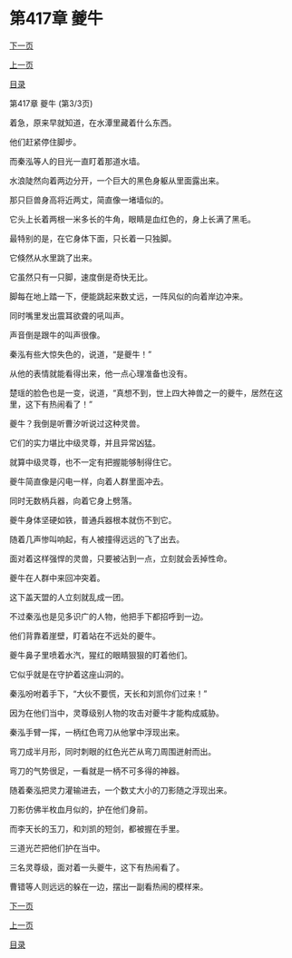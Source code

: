 <h1>第417章    夔牛</h1>
            <div><p><a href="./1251_%E7%AC%AC418%E7%AB%A0_%E5%B0%94%E8%99%9E%E6%88%91%E8%AF%88.md">下一页</a></p><p><a href="./1249_%E7%AC%AC417%E7%AB%A0_%E5%A4%94%E7%89%9B.md">上一页</a></p><p><a href="../">目录</a></p></div>
            <div><p>第417章    夔牛 (第3/3页)</p><p>着急，原来早就知道，在水潭里藏着什么东西。</p><p>他们赶紧停住脚步。</p><p>而秦泓等人的目光一直盯着那道水墙。</p><p>水浪陡然向着两边分开，一个巨大的黑色身躯从里面露出来。</p><p>那只巨兽身高将近两丈，简直像一堵墙似的。</p><p>它头上长着两根一米多长的牛角，眼睛是血红色的，身上长满了黑毛。</p><p>最特别的是，在它身体下面，只长着一只独脚。</p><p>它倏然从水里跳了出来。</p><p>它虽然只有一只脚，速度倒是奇快无比。</p><p>脚每在地上踏一下，便能跳起来数丈远，一阵风似的向着岸边冲来。</p><p>同时嘴里发出震耳欲聋的吼叫声。</p><p>声音倒是跟牛的叫声很像。</p><p>秦泓有些大惊失色的，说道，“是夔牛！”</p><p>从他的表情就能看得出来，他一点心理准备也没有。</p><p>楚瑶的脸色也是一变，说道，“真想不到，世上四大神兽之一的夔牛，居然在这里，这下有热闹看了！”</p><p>夔牛？我倒是听曹汐听说过这种灵兽。</p><p>它们的实力堪比中级灵尊，并且异常凶猛。</p><p>就算中级灵尊，也不一定有把握能够制得住它。</p><p>夔牛简直像是闪电一样，向着人群里面冲去。</p><p>同时无数柄兵器，向着它身上劈落。</p><p>夔牛身体坚硬如铁，普通兵器根本就伤不到它。</p><p>随着几声惨叫响起，有人被撞得远远的飞了出去。</p><p>面对着这样强悍的灵兽，只要被沾到一点，立刻就会丢掉性命。</p><p>夔牛在人群中来回冲突着。</p><p>这下盖天盟的人立刻就乱成一团。</p><p>不过秦泓也是见多识广的人物，他把手下都招呼到一边。</p><p>他们背靠着崖壁，盯着站在不远处的夔牛。</p><p>夔牛鼻子里喷着水汽，猩红的眼睛狠狠的盯着他们。</p><p>它似乎就是在守护着这座山洞的。</p><p>秦泓吩咐着手下，“大伙不要慌，天长和刘凯你们过来！”</p><p>因为在他们当中，灵尊级别人物的攻击对夔牛才能构成威胁。</p><p>秦泓手臂一挥，一柄红色弯刀从他掌中浮现出来。</p><p>弯刀成半月形，同时刺眼的红色光芒从弯刀周围迸射而出。</p><p>弯刀的气势很足，一看就是一柄不可多得的神器。</p><p>随着秦泓把灵力灌输进去，一个数丈大小的刀影随之浮现出来。</p><p>刀影仿佛半枚血月似的，护在他们身前。</p><p>而李天长的玉刀，和刘凯的短剑，都被握在手里。</p><p>三道光芒把他们护在当中。</p><p>三名灵尊级，面对着一头夔牛，这下有热闹看了。</p><p>曹错等人则远远的躲在一边，摆出一副看热闹的模样来。</p></div>
            <div><p><a href="./1251_%E7%AC%AC418%E7%AB%A0_%E5%B0%94%E8%99%9E%E6%88%91%E8%AF%88.md">下一页</a></p><p><a href="./1249_%E7%AC%AC417%E7%AB%A0_%E5%A4%94%E7%89%9B.md">上一页</a></p><p><a href="../">目录</a></p></div>